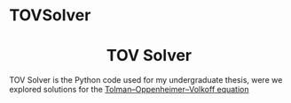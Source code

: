 # TOVSolver
<h1 align="center">TOV Solver</h1>
TOV Solver is the Python code used for my undergraduate thesis, were we explored solutions for the <a href="https://en.wikipedia.org/wiki/Tolman%E2%80%93Oppenheimer%E2%80%93Volkoff_equation">Tolman–Oppenheimer–Volkoff equation</a>
